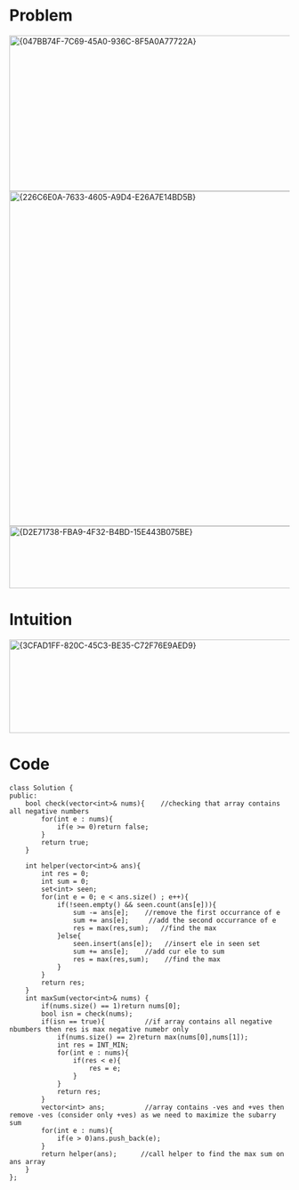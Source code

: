 # Problem
<img width="764" height="280" alt="{047BB74F-7C69-45A0-936C-8F5A0A77722A}" src="https://github.com/user-attachments/assets/e81ba60e-dd67-4800-8fe3-e4f8f6b04c20" />
<img width="757" height="602" alt="{226C6E0A-7633-4605-A9D4-E26A7E14BD5B}" src="https://github.com/user-attachments/assets/cc3e368b-9bdb-48fc-a0cc-3c29e895662d" />
<img width="535" height="112" alt="{D2E71738-FBA9-4F32-B4BD-15E443B075BE}" src="https://github.com/user-attachments/assets/d7059310-3538-4ed4-b2cd-d2ef04112c7e" />


# Intuition
<img width="533" height="168" alt="{3CFAD1FF-820C-45C3-BE35-C72F76E9AED9}" src="https://github.com/user-attachments/assets/15024a1f-2a1c-415a-b2a0-50700c840eb1" />


# Code
```
class Solution {
public:
    bool check(vector<int>& nums){    //checking that array contains all negative numbers
        for(int e : nums){
            if(e >= 0)return false;
        }
        return true;
    }

    int helper(vector<int>& ans){
        int res = 0;
        int sum = 0;
        set<int> seen;
        for(int e = 0; e < ans.size() ; e++){
            if(!seen.empty() && seen.count(ans[e])){    
                sum -= ans[e];    //remove the first occurrance of e 
                sum += ans[e];     //add the second occurrance of e 
                res = max(res,sum);   //find the max
            }else{
                seen.insert(ans[e]);   //insert ele in seen set
                sum += ans[e];    //add cur ele to sum 
                res = max(res,sum);    //find the max
            }
        }
        return res;
    }
    int maxSum(vector<int>& nums) {
        if(nums.size() == 1)return nums[0];
        bool isn = check(nums);
        if(isn == true){          //if array contains all negative nbumbers then res is max negative numebr only
            if(nums.size() == 2)return max(nums[0],nums[1]);
            int res = INT_MIN;    
            for(int e : nums){   
                if(res < e){      
                    res = e; 
                }
            }
            return res;
        }
        vector<int> ans;          //array contains -ves and +ves then remove -ves (consider only +ves) as we need to maximize the subarry sum
        for(int e : nums){
            if(e > 0)ans.push_back(e);
        }
        return helper(ans);      //call helper to find the max sum on ans array
    }
};
```
